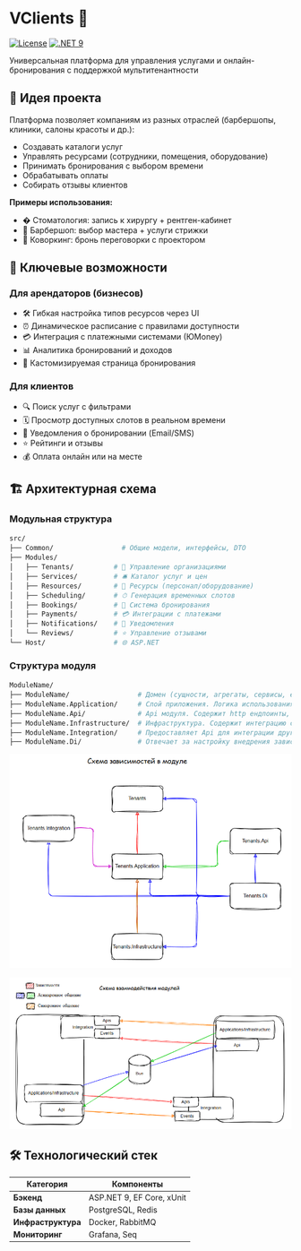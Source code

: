 # VClients 🚀

[![License](https://img.shields.io/badge/license-MIT-blue.svg)](LICENSE)
[![.NET 9](https://img.shields.io/badge/.NET-9.0-purple.svg)](https://dotnet.microsoft.com)

Универсальная платформа для управления услугами и онлайн-бронирования с поддержкой мультитенантности

## 🎯 Идея проекта

Платформа позволяет компаниям из разных отраслей (барбершопы, клиники, салоны красоты и др.):
- Создавать каталоги услуг
- Управлять ресурсами (сотрудники, помещения, оборудование)
- Принимать бронирования с выбором времени
- Обрабатывать оплаты
- Собирать отзывы клиентов

**Примеры использования:**
- � Стоматология: запись к хирургу + рентген-кабинет
- 💈 Барбершоп: выбор мастера + услуги стрижки
- 💼 Коворкинг: бронь переговорки с проектором

## 🌟 Ключевые возможности

### Для арендаторов (бизнесов)
- 🛠 Гибкая настройка типов ресурсов через UI
- ⏰ Динамическое расписание с правилами доступности
- 💳 Интеграция с платежными системами (ЮMoney)
- 📊 Аналитика бронирований и доходов
- 📱 Кастомизируемая страница бронирования

### Для клиентов
- 🔍 Поиск услуг с фильтрами
- 🗓 Просмотр доступных слотов в реальном времени
- 📲 Уведомления о бронировании (Email/SMS)
- ⭐ Рейтинги и отзывы
- 💰 Оплата онлайн или на месте


## 🏗 Архитектурная схема

### Модульная структура
```bash
src/
├── Common/                 # Общие модели, интерфейсы, DTO
├── Modules/
│   ├── Tenants/          # 🏢 Управление организациями
│   ├── Services/         # 🛎 Каталог услуг и цен
│   ├── Resources/        # 👥 Ресурсы (персонал/оборудование)
│   ├── Scheduling/       # ⏱ Генерация временных слотов
│   ├── Bookings/         # 📅 Система бронирования
│   ├── Payments/         # 💳 Интеграции с платежами
│   ├── Notifications/    # 🔔 Уведомления
│   └── Reviews/          # ⭐ Управление отзывами
└── Host/                 # 🌐 ASP.NET
```

### Структура модуля

```bash
ModuleName/
├── ModuleName/                 # Домен (сущности, агрегаты, сервисы, евенты...)
├── ModuleName.Application/     # Слой приложения. Логика использования домена для сценариев приложения
├── ModuleName.Api/             # Api модуля. Содержит http ендпоинты, queue consumers, event handler
├── ModuleName.Infrastructure/  # Инфраструктура. Содержит интеграцию с БД, Redis, стронними системами, anti-corruption layer
├── ModuleName.Integration/     # Предоставляет Api для интеграции других модулей с этим (интеграционные евенты, интерфейс для синхронного взаимодействия)
├── ModuleName.Di/              # Отвечает за настройку внедрения зависимостей
```


![alt text](/resources/СхемаЗависимостейВМодуле.png)


![alt text](/resources/СхемаВзаимодействияМодулей.png)


## 🛠 Технологический стек

| Категория       | Компоненты                               |
|-----------------|------------------------------------------|
| **Бэкенд**      | ASP.NET 9, EF Core, xUnit       |
| **Базы данных** | PostgreSQL, Redis |
| **Инфраструктура** | Docker, RabbitMQ         |
| **Мониторинг**  | Grafana, Seq                |
